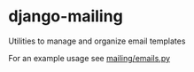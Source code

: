# django-mailing

Utilities to manage and organize email templates

For an example usage see [mailing/emails.py](mailing/emails.py)
